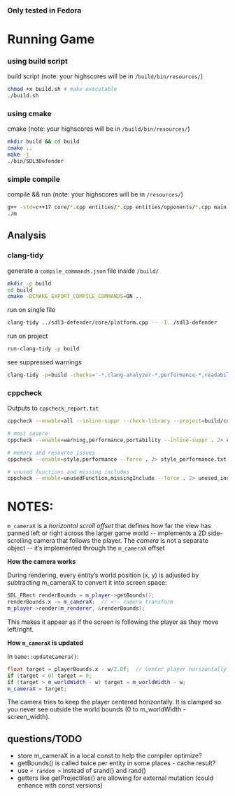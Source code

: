 ### Only tested in Fedora

# Running Game

### using build script
build script (note: your highscores will be in `/build/bin/resources/`)
```bash
chmod +x build.sh # make executable
./build.sh
```

### using cmake
cmake (note: your highscores will be in `/build/bin/resources/`)
```bash
mkdir build && cd build
cmake ..
make -j
./bin/SDL3Defender
```

### simple compile
compile && run (note: your highscores will be in `/resources/`)
```bash
g++ -std=c++17 core/*.cpp entities/*.cpp entities/opponents/*.cpp main.cpp `pkg-config --cflags --libs sdl3` -lSDL3_image -lSDL3_ttf -o m
./m
```

## Analysis

### clang-tidy
generate a `compile_commands.json` file inside `/build/`
```bash
mkdir -p build
cd build
cmake -DCMAKE_EXPORT_COMPILE_COMMANDS=ON ..

```

run on single file
```bash
clang-tidy ../sdl3-defender/core/platform.cpp -- -I../sdl3-defender

```

run on project
```bash
run-clang-tidy -p build

```

see suppressed warnings
```bash
clang-tidy -p=build -checks='-*,clang-analyzer-*,performance-*,readability-*' core/game.cpp

```

### cppcheck
Outputs to `cppcheck_report.txt`
```bash
cppcheck --enable=all --inline-suppr --check-library --project=build/compile_commands.json -I. -I.. --output-file=cppcheck_report.txt --verbose

# most severe
cppcheck --enable=warning,performance,portability --inline-suppr . 2> critical_issues.txt

# memory and resource issues
cppcheck --enable=style,performance --force . 2> style_performance.txt

# unused functions and missing includes
cppcheck --enable=unusedFunction,missingInclude --force . 2> unused_includes.txt
```

# NOTES: 
`m_cameraX` is a *horizontal scroll offset* that defines how far the view has panned left or right across the larger game world -- implements a 2D side-scrolling camera that follows the player.
The *camera* is not a separate object -- it’s implemented through the `m_cameraX` offset

**How the camera works**

During rendering, every entity’s world position (x, y) is adjusted by subtracting m_cameraX to convert it into screen space:
```cpp
SDL_FRect renderBounds = m_player->getBounds();
renderBounds.x -= m_cameraX;  // <-- camera transform
m_player->render(m_renderer, &renderBounds);
```
 
This makes it appear as if the screen is following the player as they move left/right.
 
**How `m_cameraX` is updated** 

In `Game::updateCamera()`: 
```cpp
float target = playerBounds.x - w/2.0f;  // center player horizontally
if (target < 0) target = 0;
if (target > m_worldWidth - w) target = m_worldWidth - w;
m_cameraX = target;
```
The camera tries to keep the player centered horizontally.
It is clamped so you never see outside the world bounds (0 to m_worldWidth - screen_width).
     

## questions/TODO

- store m_cameraX in a local const to help the compiler optimize?
- getBounds() is called twice per entity in some places - cache result?
- use `< random >` instead of srand() and rand() 
- getters like getProjectiles() are allowing for external mutation (could enhance with const versions)